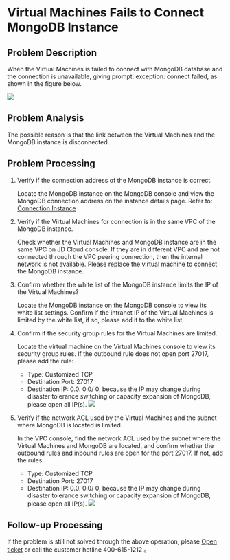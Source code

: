 # Virtual Machines Fails to Connect MongoDB Instance

## Problem Description
When the Virtual Machines is failed to connect with MongoDB database and the connection is unavailable, giving prompt: exception: connect failed, as shown in the figure below.

![](https://github.com/jdcloudcom/cn/blob/master/image/mongodb/mongo-027.png)

## Problem Analysis

The possible reason is that the link between the Virtual Machines and the MongoDB instance is disconnected.

## Problem Processing

1. Verify if the connection address of the MongoDB instance is correct.

   Locate the MongoDB instance on the MongoDB console and view the MongoDB connection address on the instance details page. Refer to: [Connection Instance](../Getting-Started/Connect-Instance.md)

1. Verify if the Virtual Machines for connection is in the same VPC of the MongoDB instance.

   Check whether the Virtual Machines and MongoDB instance are in the same VPC on JD Cloud console. If they are in different VPC and are not connected through the VPC peering connection, then the internal network is not available. Please replace the virtual machine to connect the MongoDB instance.

1. Confirm whether the white list of the MongoDB instance limits the IP of the Virtual Machines?

   Locate the MongoDB instance on the MongoDB console to view its white list settings. Confirm if the intranet IP of the Virtual Machines is limited by the white list, if so, please add it to the white list.

1. Confirm if the security group rules for the Virtual Machines are limited.

   Locate the virtual machine on the Virtual Machines console to view its security group rules. If the outbound rule does not open port 27017, please add the rule:
   - Type: Customized TCP
   - Destination Port: 27017
   - Destination IP: 0.0. 0.0/ 0, because the IP may change during disaster tolerance switching or capacity expansion of MongoDB, please open all IP(s).
	![](https://github.com/jdcloudcom/cn/blob/master/image/mongodb/mongo-028.png)
	
1. Verify if the network ACL used by the Virtual Machines and the subnet where MongoDB is located is limited.

   In the VPC console, find the network ACL used by the subnet where the Virtual Machines and MongoDB are located, and confirm whether the outbound rules and inbound rules are open for the port 27017. If not, add the rules:
   - Type: Customized TCP
   - Destination Port: 27017
   - Destination IP: 0.0. 0.0/ 0, because the IP may change during disaster tolerance switching or capacity expansion of MongoDB, please open all IP(s).
   ![](https://github.com/jdcloudcom/cn/blob/master/image/mongodb/mongo-029.png)

  ## Follow-up Processing
  If the problem is still not solved through the above operation, please [Open ticket](https://ticket.jdcloud.com/myorder/form?cateId=166&questionId=238) or call the customer hotline 400-615-1212 。


